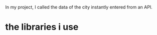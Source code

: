 In my project, I called the data of the city instantly entered from an API.

<h1>the libraries i use<h1>
